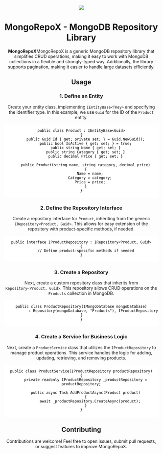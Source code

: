 <body style="text-align: center;">

<div align="center">
    <img  src="https://github.com/user-attachments/assets/75d29e4b-b88c-43db-a5f1-396f6338e464" />
</div>


<h1>MongoRepoX - MongoDB Repository Library</h1>

<p><strong>MongoRepoX</strong>MongoRepoX is a generic MongoDB repository library that simplifies CRUD operations, making it easy to work with MongoDB collections in a flexible and strongly-typed way. Additionally, the library supports pagination, making it easier to handle large datasets efficiently.</p>

<h2>Usage</h2>

<h3>1. Define an Entity</h3>
<p>Create your entity class, implementing <code>IEntityBase&lt;TKey&gt;</code> and specifying the identifier type. In this example, we use <code>Guid</code> for the ID of the <code>Product</code> entity.</p>

<pre style="color: black; background-color: white;">
<code>
public class Product : IEntityBase&lt;Guid&gt;
{
    public Guid Id { get; private set; } = Guid.NewGuid();
    public bool IsActive { get; set; } = true;
    public string Name { get; set; }
    public string Category { get; set; }
    public decimal Price { get; set; }

    public Product(string name, string category, decimal price)
    {
        Name = name;
        Category = category;
        Price = price;
    }
}
</code>
</pre>

<h3>2. Define the Repository Interface</h3>
<p>Create a repository interface for <code>Product</code>, inheriting from the generic <code>IRepository&lt;Product, Guid&gt;</code>. This allows for easy extension of the repository with product-specific methods, if needed.</p>

<pre style="color: black; background-color: white;">
<code>
public interface IProductRepository : IRepository&lt;Product, Guid&gt;
{
    // Define product-specific methods if needed
}
</code>
</pre>

<h3>3. Create a Repository</h3>
<p>Next, create a custom repository class that inherits from <code>Repository&lt;Product, Guid&gt;</code>. This repository allows CRUD operations on the <code>Products</code> collection in MongoDB.</p>

<pre style="color: black; background-color: white;">
<code>
public class ProductRepository(IMongoDatabase mongoDatabase)
           : Repository<Product, Guid>(mongoDatabase, "Products"), IProductRepository
{
}
</code>
</pre>

<h3>4. Create a Service for Business Logic</h3>
<p>Next, create a <code>ProductService</code> class that utilizes the <code>IProductRepository</code> to manage product operations. This service handles the logic for adding, updating, retrieving, and removing products.</p>

<pre style="color: black; background-color: white;">
<code>
public class ProductService(IProductRepository productRepository)
{
    private readonly IProductRepository _productRepository = productRepository;

    public async Task AddProductAsync(Product product)
    {
        await _productRepository.CreateAsync(product);
    }
}
</code>
</pre>

<h2>Contributing</h2>
<p>Contributions are welcome! Feel free to open issues, submit pull requests, or suggest features to improve MongoRepoX.</p>

</body>
